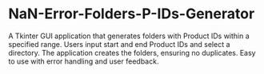 # NaN-Error-Folders-P-IDs-Generator
A Tkinter GUI application that generates folders with Product IDs within a specified range. Users input start and end Product IDs and select a directory. The application creates the folders, ensuring no duplicates. Easy to use with error handling and user feedback.
